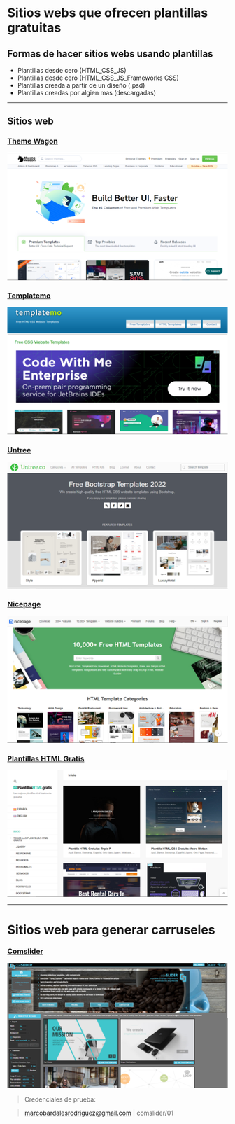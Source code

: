 # Sitios webs que ofrecen plantillas gratuitas



## Formas de hacer sitios webs usando plantillas
* Plantillas desde cero (HTML_CSS_JS)
* Plantillas desde cero (HTML_CSS_JS_Frameworks CSS)
* Plantillas creada a partir de un diseño (.psd) 
* Plantillas creadas por algien mas (descargadas)

---

## Sitios web

### [Theme Wagon](https://themewagon.com/)
![temewagon.com](./themewagon.png)

### [Templatemo](https://templatemo.com/page/1)
![templatemo.com](./templatemo.png)

### [Untree](https://untree.co/)
![untree.co](./untree.png)

### [Nicepage](https://nicepage.com/html-templates)
![nicepage.com](./nicepage.png)

### [Plantillas HTML Gratis](https://plantillashtmlgratis.com/)
![plantillashtmlgratis.com](./plantillashtmlgratis.png)

---

# Sitios web para generar carruseles 

### [Comslider](https://www.comslider.com/)
![comslider.com](./comslider.png)

> Credenciales de prueba: 

> marcobardalesrodriguez@gmail.com | comslider/01
